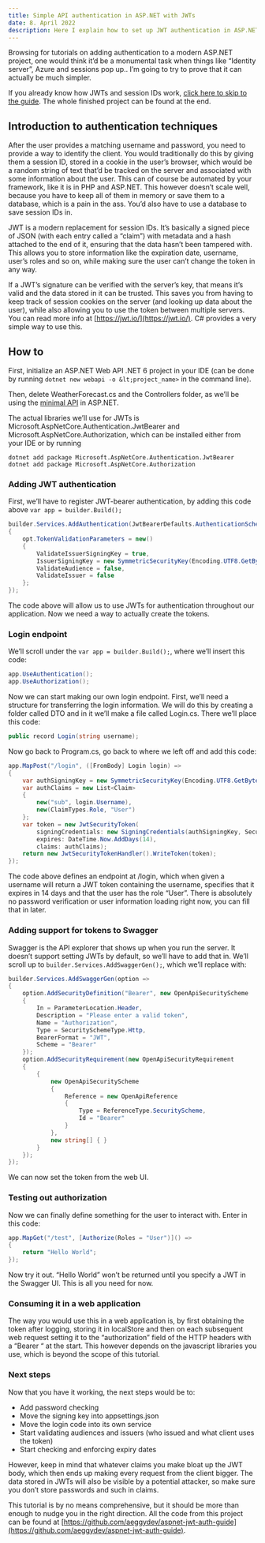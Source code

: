 ```yaml
---
title: Simple API authentication in ASP.NET with JWTs
date: 8. April 2022
description: Here I explain how to set up JWT authentication in ASP.NET 6.
---
```


Browsing for tutorials on adding authentication to a modern ASP.NET project, one would think it’d be a monumental task
when things like “Identity server”, Azure and sessions pop up.. I’m going to try to prove that it can actually be much
simpler.

If you already know how JWTs and session IDs work, [click here to skip to the guide](#how-to). The whole finished
project can be found at the end.

## Introduction to authentication techniques

After the user provides a matching username and password, you need to provide a way to identify the client. You would
traditionally do this by giving them a session ID, stored in a cookie in the user’s browser, which would be a random
string of text that’d be tracked on the server and associated with some information about the user. This can of course
be automated by your framework, like it is in PHP and ASP.NET. This however doesn’t scale well, because you have to keep
all of them in memory or save them to a database, which is a pain in the ass. You’d also have to use a database to save
session IDs in.

JWT is a modern replacement for session IDs. It’s basically a signed piece of JSON (with each entry called a “claim”)
with metadata and a hash attached to the end of it, ensuring that the data hasn’t been tampered with. This allows you to
store information like the expiration date, username, user’s roles and so on, while making sure the user can’t change
the token in any way.

If a JWT’s signature can be verified with the server’s key, that means it’s valid and the data stored in it can be
trusted. This saves you from having to keep track of session cookies on the server (and looking up data about the user),
while also allowing you to use the token between multiple servers. You can read more info
at [https://jwt.io/](https://jwt.io/). C# provides a very simple way to use this.


<div id="how-to" />

## How to

First, initialize an ASP.NET Web API .NET 6 project in your IDE (can be done by
running `dotnet new webapi -o &lt;project_name>` in the command line).

Then, delete WeatherForecast.cs and the Controllers folder, as we’ll be using
the [minimal API](https://docs.microsoft.com/en-us/aspnet/core/fundamentals/minimal-apis) in ASP.NET.

The actual libraries we’ll use for JWTs is Microsoft.AspNetCore.Authentication.JwtBearer and
Microsoft.AspNetCore.Authorization, which can be installed either from your IDE or by running

```shell
dotnet add package Microsoft.AspNetCore.Authentication.JwtBearer
dotnet add package Microsoft.AspNetCore.Authorization
```

### Adding JWT authentication

First, we’ll have to register JWT-bearer authentication, by adding this code above `var app = builder.Build();`

```cs
builder.Services.AddAuthentication(JwtBearerDefaults.AuthenticationScheme).AddJwtBearer(opt =>
{
    opt.TokenValidationParameters = new()
    {
        ValidateIssuerSigningKey = true,
        IssuerSigningKey = new SymmetricSecurityKey(Encoding.UTF8.GetBytes("jwt signing key secret")),
        ValidateAudience = false,
        ValidateIssuer = false
    };
});
```

The code above will allow us to use JWTs for authentication throughout our application. Now we need a way to actually
create the tokens.

### Login endpoint

We’ll scroll under the `var app = builder.Build();`, where we’ll insert this code:

```cs
app.UseAuthentication();
app.UseAuthorization();
```

Now we can start making our own login endpoint. First, we’ll need a structure for transferring the login information. We
will do this by creating a folder called DTO and in it we’ll make a file called Login.cs. There we’ll place this code:

```cs
public record Login(string username);
```

Now go back to Program.cs, go back to where we left off and add this code:

```cs
app.MapPost("/login", ([FromBody] Login login) =>
{
    var authSigningKey = new SymmetricSecurityKey(Encoding.UTF8.GetBytes(builder.Configuration["Jwt:Secret"]));
    var authClaims = new List<Claim>
    {
        new("sub", login.Username),
        new(ClaimTypes.Role, "User")
    };
    var token = new JwtSecurityToken(
        signingCredentials: new SigningCredentials(authSigningKey, SecurityAlgorithms.HmacSha256),
        expires: DateTime.Now.AddDays(14),
        claims: authClaims);
    return new JwtSecurityTokenHandler().WriteToken(token);
});
```

The code above defines an endpoint at /login, which when given a username will return a JWT token containing the
username, specifies that it expires in 14 days and that the user has the role “User”. There is absolutely no password
verification or user information loading right now, you can fill that in later.

### Adding support for tokens to Swagger

Swagger is the API explorer that shows up when you run the server. It doesn’t support setting JWTs by default, so we’ll
have to add that in. We’ll scroll up to `builder.Services.AddSwaggerGen();`, which we’ll replace with:

```cs
builder.Services.AddSwaggerGen(option =>
{
    option.AddSecurityDefinition("Bearer", new OpenApiSecurityScheme
    {
        In = ParameterLocation.Header,
        Description = "Please enter a valid token",
        Name = "Authorization",
        Type = SecuritySchemeType.Http,
        BearerFormat = "JWT",
        Scheme = "Bearer"
    });
    option.AddSecurityRequirement(new OpenApiSecurityRequirement
    {
        {
            new OpenApiSecurityScheme
            {
                Reference = new OpenApiReference
                {
                    Type = ReferenceType.SecurityScheme,
                    Id = "Bearer"
                }
            },
            new string[] { }
        }
    });
});
```

We can now set the token from the web UI.

### Testing out authorization

Now we can finally define something for the user to interact with. Enter in this code:

```cs
app.MapGet("/test", [Authorize(Roles = "User")]() =>
{
    return "Hello World";
});
```

Now try it out. “Hello World” won’t be returned until you specify a JWT in the Swagger UI. This is all you need for now.

### Consuming it in a web application

The way you would use this in a web application is, by first obtaining the token after logging, storing it in localStore
and then on each subsequent web request setting it to the “authorization” field of the HTTP headers with a “Bearer “ at
the start. This however depends on the javascript libraries you use, which is beyond the scope of this tutorial.

### Next steps

Now that you have it working, the next steps would be to:

* Add password checking
* Move the signing key into appsettings.json
* Move the login code into its own service
* Start validating audiences and issuers (who issued and what client uses the token)
* Start checking and enforcing expiry dates

However, keep in mind that whatever claims you make bloat up the JWT body, which then ends up making every request from
the client bigger. The data stored in JWTs will also be visible by a potential attacker, so make sure you don’t store
passwords and such in claims.

This tutorial is by no means comprehensive, but it should be more than enough to nudge you in the right direction. All
the code from this project can be found
at [https://github.com/aeggydev/aspnet-jwt-auth-guide](https://github.com/aeggydev/aspnet-jwt-auth-guide).
